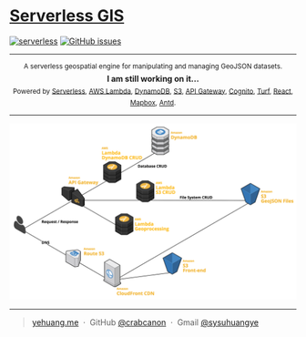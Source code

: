 # [Serverless GIS](https://serverless-gis.com)

[![serverless](http://public.serverless.com/badges/v3.svg)](http://www.serverless.com)
[![GitHub issues](https://img.shields.io/github/issues/crabcanon/serverless-gis.svg)](https://github.com/crabcanon/serverless-gis/issues)

---

<p align="center"><sup>A serverless geospatial engine for manipulating and managing GeoJSON datasets.</sup><br><b>I am still working on it...</b><br><sub>Powered by <a href="https://serverless.com/">Serverless</a>, <a href="https://aws.amazon.com/lambda/">AWS Lambda</a>, <a href="https://aws.amazon.com/dynamodb/">DynamoDB</a>, <a href="https://aws.amazon.com/s3/">S3</a>, <a href="https://aws.amazon.com/api-gateway/">API Gateway</a>, <a href="https://aws.amazon.com/cognito/">Cognito</a>, <a href="http://turfjs.org/">Turf</a>, <a href="https://reactjs.org/">React</a>, <a href="https://www.mapbox.com/">Mapbox</a>, <a href="https://ant.design/">Antd</a>.</sub></p>

---

[![Architecture](./assets/img/architecture.png)](https://serverless.com/framework/docs/providers/aws/)

---

> [yehuang.me](https://yehuang.me) &nbsp;&middot;&nbsp;
> GitHub [@crabcanon](https://github.com/crabcanon) &nbsp;&middot;&nbsp;
> Gmail [@sysuhuangye](<mailto:sysuhuangye@gmail.com>)